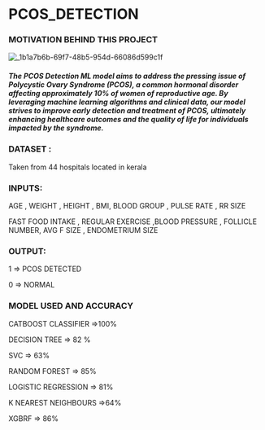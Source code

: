 # PCOS_DETECTION

### MOTIVATION BEHIND THIS PROJECT 

![_1b1a7b6b-69f7-48b5-954d-66086d599c1f](https://github.com/aasthad27/PCOS_DETECTION/assets/89932857/9ccd30c2-a82c-45f9-8d5d-bbc885e86df8)

##### The PCOS Detection ML model aims to address the pressing issue of Polycystic Ovary Syndrome (PCOS), a common hormonal disorder affecting approximately 10% of women of reproductive age. By leveraging machine learning algorithms and clinical data, our model strives to improve early detection and treatment of PCOS, ultimately enhancing healthcare outcomes and the quality of life for individuals impacted by the syndrome.


### DATASET :

Taken from 44 hospitals located in kerala 

### INPUTS:

AGE , WEIGHT , HEIGHT , BMI, BLOOD GROUP , PULSE RATE , RR SIZE 

FAST FOOD INTAKE , REGULAR EXERCISE ,BLOOD PRESSURE , FOLLICLE NUMBER, AVG F SIZE , ENDOMETRIUM SIZE  

### OUTPUT:

1    => PCOS DETECTED

0   => NORMAL

### MODEL USED AND ACCURACY 

CATBOOST CLASSIFIER =>100%

DECISION TREE => 82 %

SVC           => 63%

RANDOM FOREST => 85%

LOGISTIC REGRESSION => 81%

K NEAREST NEIGHBOURS =>64%

XGBRF                => 86%


